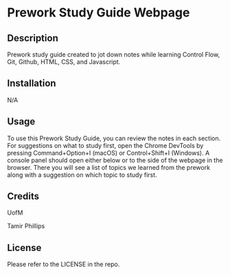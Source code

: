 # Prework Study Guide Webpage

## Description

Prework study guide created to jot down notes while learning Control Flow, Git, Github, HTML, CSS, and Javascript.

## Installation

N/A

## Usage

To use this Prework Study Guide, you can review the notes in each section. For suggestions on what to study first, open the Chrome DevTools by pressing Command+Option+I (macOS) or Control+Shift+I (Windows). A console panel should open either below or to the side of the webpage in the browser. There you will see a list of topics we learned from the prework along with a suggestion on which topic to study first.

## Credits

UofM

Tamir Phillips

## License

Please refer to the LICENSE in the repo.